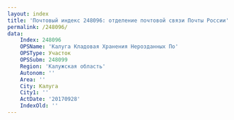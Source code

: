 ```yaml
---
layout: index
title: 'Почтовый индекс 248096: отделение почтовой связи Почты России'
permalink: /248096/
data:
    Index: 248096
    OPSName: 'Калуга Кладовая Хранения Нерозданных По'
    OPSType: Участок
    OPSSubm: 248099
    Region: 'Калужская область'
    Autonom: ''
    Area: ''
    City: Калуга
    City1: ''
    ActDate: '20170928'
    IndexOld: ''
---
```

